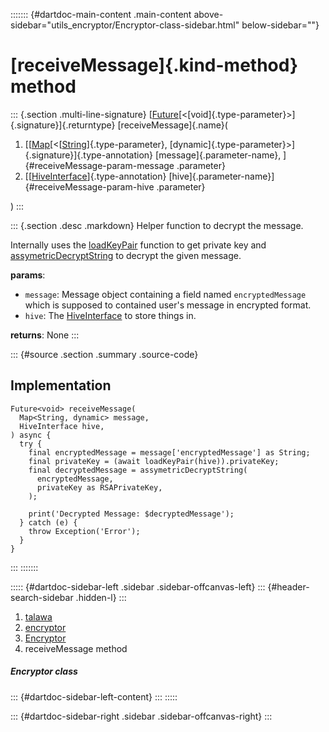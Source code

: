 ::::::: {#dartdoc-main-content .main-content above-sidebar="utils_encryptor/Encryptor-class-sidebar.html" below-sidebar=""}
<div>

# [receiveMessage]{.kind-method} method

</div>

::: {.section .multi-line-signature}
[[Future](https://api.flutter.dev/flutter/dart-core/Future-class.html)[\<[void]{.type-parameter}\>]{.signature}]{.returntype}
[receiveMessage]{.name}(

1.  [[[Map](https://api.flutter.dev/flutter/dart-core/Map-class.html)[\<[[String](https://api.flutter.dev/flutter/dart-core/String-class.html)]{.type-parameter},
    [dynamic]{.type-parameter}\>]{.signature}]{.type-annotation}
    [message]{.parameter-name}, ]{#receiveMessage-param-message
    .parameter}
2.  [[[HiveInterface](https://pub.dev/documentation/hive/2.2.3/hive/HiveInterface-class.html)]{.type-annotation}
    [hive]{.parameter-name}]{#receiveMessage-param-hive .parameter}

)
:::

::: {.section .desc .markdown}
Helper function to decrypt the message.

Internally uses the
[loadKeyPair](../../utils_encryptor/Encryptor/loadKeyPair.html) function
to get private key and
[assymetricDecryptString](../../utils_encryptor/Encryptor/assymetricDecryptString.html)
to decrypt the given message.

**params**:

-   `message`: Message object containing a field named
    `encryptedMessage` which is supposed to contained user\'s message in
    encrypted format.
-   `hive`: The
    [HiveInterface](https://pub.dev/documentation/hive/2.2.3/hive/HiveInterface-class.html)
    to store things in.

**returns**: None
:::

::: {#source .section .summary .source-code}
## Implementation

``` language-dart
Future<void> receiveMessage(
  Map<String, dynamic> message,
  HiveInterface hive,
) async {
  try {
    final encryptedMessage = message['encryptedMessage'] as String;
    final privateKey = (await loadKeyPair(hive)).privateKey;
    final decryptedMessage = assymetricDecryptString(
      encryptedMessage,
      privateKey as RSAPrivateKey,
    );

    print('Decrypted Message: $decryptedMessage');
  } catch (e) {
    throw Exception('Error');
  }
}
```
:::
:::::::

::::: {#dartdoc-sidebar-left .sidebar .sidebar-offcanvas-left}
::: {#header-search-sidebar .hidden-l}
:::

1.  [talawa](../../index.html)
2.  [encryptor](../../utils_encryptor/)
3.  [Encryptor](../../utils_encryptor/Encryptor-class.html)
4.  receiveMessage method

##### Encryptor class

::: {#dartdoc-sidebar-left-content}
:::
:::::

::: {#dartdoc-sidebar-right .sidebar .sidebar-offcanvas-right}
:::
